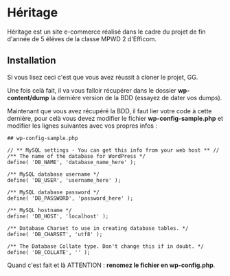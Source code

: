 # Héritage

Héritage est un site e-commerce réalisé dans le cadre du projet de fin d'année de 5 éléves de la classe MPWD 2 d'Efficom.

## Installation

Si vous lisez ceci c'est que vous avez réussit à cloner le projet, GG.

Une fois celà fait, il va vous falloir récupérer dans le dossier **wp-content/dump** la dernière version de la BDD (essayez de dater vos dumps).

Maintenant que vous avez récupéré la BDD, il faut lier votre code à cette dernière, pour celà vous devez modifier le fichier **wp-config-sample.php** et modifier les lignes suivantes avec vos propres infos :


```
## wp-config-sample.php

// ** MySQL settings - You can get this info from your web host ** //
/** The name of the database for WordPress */
define( 'DB_NAME', 'database_name_here' );

/** MySQL database username */
define( 'DB_USER', 'username_here' );

/** MySQL database password */
define( 'DB_PASSWORD', 'password_here' );

/** MySQL hostname */
define( 'DB_HOST', 'localhost' );

/** Database Charset to use in creating database tables. */
define( 'DB_CHARSET', 'utf8' );

/** The Database Collate type. Don't change this if in doubt. */
define( 'DB_COLLATE', '' );
```

Quand c'est fait et là ATTENTION : **renomez le fichier en wp-config.php**.
